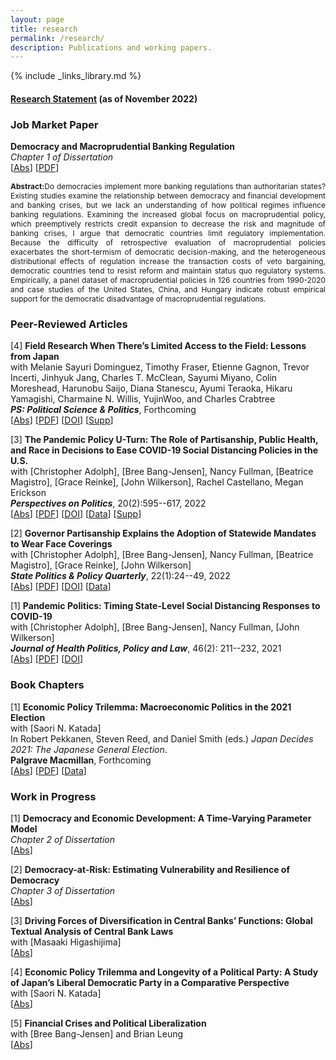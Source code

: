 ```yaml
---
layout: page
title: research
permalink: /research/
description: Publications and working papers.
---
```

{% include _links_library.md %}


<script type="text/javascript">
 function showhide(id) {
    var e = document.getElementById(id);
    e.style.display = (e.style.display == 'block') ? 'none' : 'block';
 }
</script>


#### [Research Statement](/assets/pdf/ResearchStatement-KenyaAmano.pdf) (as of November 2022)


### Job Market Paper
**Democracy and Macroprudential Banking Regulation**<br>
_Chapter 1 of Dissertation_<br>
[<a href="javascript:showhide('jmp')">Abs</a>]
[<a href="/assets/pdf/20221025Draft">PDF</a>]
<div id="jmp" style="display:block;">
<p><div style="font-size:0.85em; text-align: justify;">  <b>Abstract:</b>Do democracies implement more banking regulations than authoritarian states? Existing studies examine the relationship between democracy and financial development and banking crises, but we lack an understanding of how political regimes influence banking regulations. Examining the increased global focus on macroprudential policy, which preemptively restricts credit expansion to decrease the risk and magnitude of banking crises, I argue that democratic countries limit regulatory implementation. Because the difficulty of retrospective evaluation of macroprudential policies exacerbates the short-termism of democratic decision-making, and the heterogeneous distributional effects of regulation increase the transaction costs of veto bargaining, democratic countries tend to resist reform and maintain status quo regulatory systems. Empirically, a panel dataset of macroprudential policies in 126 countries from 1990-2020 and case studies of the United States, China, and Hungary indicate robust empirical support for the democratic disadvantage of macroprudential regulations. </div> </p></div>



### Peer-Reviewed Articles 
[4] **Field Research When There’s Limited Access to the Field: Lessons from Japan**<br>
with Melanie Sayuri Dominguez, Timothy Fraser, Etienne Gagnon, Trevor Incerti, Jinhyuk Jang, Charles T. McClean, Sayumi Miyano, Colin Moreshead, Harunobu Saijo, Diana Stanescu, Ayumi Teraoka, Hikaru Yamagishi, Charmaine N. Willis, YujinWoo, and Charles Crabtree<br>
**_PS: Political Science & Politics_**, Forthcoming<br>
[<a href="javascript:showhide('pr4')">Abs</a>]
[<a href="https://www.cambridge.org/core/services/aop-cambridge-core/content/view/AFFB58E13F44B31F63C58A452F57C697/S1049096522000932a.pdf/field-research-when-there-is-limited-access-to-the-field-lessons-from-japan.pdf">PDF</a>]
[<a href="https://doi.org/10.1017/S1049096522000932">DOI</a>]
[<a href="https://static.cambridge.org/content/id/urn:cambridge.org:id:article:S1049096522000932/resource/name/S1049096522000932sup001.docx">Supp</a>]
<div id="pr4" style="display:none;">
<p><div style="font-size:0.85em; text-align: justify;">  We explore the US states’ evolving policy responses to the COVID-19 pandemic by examining governors’ decisions to begin easing five types of social distancing policies after the initial case surge in March–April 2020. Applying event history models to original data on state COVID-19 policies, we test the relative influence of health, economic, and political considerations on their decisions. We find no evidence that differences in state economic conditions influenced when governors began easing. Governors of states with larger recent declines in COVID-19 deaths per capita and improving trends in new confirmed cases and test positivity were quicker to ease. However, politics played as powerful a role as epidemiological conditions, driven primarily by governors’ party affiliation. Republican governors made the policy U-turn from imposing social distancing measures toward easing those measures a week earlier than Democratic governors, all else equal. Most troubling of all, we find that states with larger Black populations eased their social distancing policies more quickly, despite Black Americans’ higher exposure to infection from SARS-CoV-2 and subsequent death from COVID-19. </div> </p></div>



[3] **The Pandemic Policy U-Turn: The Role of Partisanship, Public Health, and Race in Decisions to Ease COVID-19 Social Distancing Policies in the U.S.**<br>
with [Christopher Adolph], [Bree Bang-Jensen], Nancy Fullman, [Beatrice Magistro], [Grace Reinke], [John Wilkerson], Rachel Castellano, Megan Erickson<br>
**_Perspectives on Politics_**, 20(2):595--617, 2022<br>
[<a href="javascript:showhide('pr3')">Abs</a>]
[<a href="https://www.cambridge.org/core/services/aop-cambridge-core/content/view/7D30B5AF90226027EB281329FBDA83C8/S1537592721002036a.pdf/the-pandemic-policy-u-turn-partisanship-public-health-and-race-in-decisions-to-ease-covid-19-social-distancing-policies-in-the-united-states.pdf">PDF</a>]
[<a href="https://doi.org/10.1017/S1537592721002036">DOI</a>]
[<a href="https://doi.org/10.7910/DVN/9PFC7P">Data</a>]
[<a href="https://static.cambridge.org/content/id/urn:cambridge.org:id:article:S1537592721002036/resource/name/S1537592721002036sup001.pdf">Supp</a>]
<div id="pr3" style="display:none;">
<p><div style="font-size:0.85em; text-align: justify;">  How can scholars conduct field research when there is limited access to the field? This article first identifies how limited and uncertain field access can affect field research and then provides recommendations to address these challenges. We focus on conducting field research in Japan because of our substantive expertise, but we believe that the problems and solutions outlined in this article are applicable to a broad range of countries. Our hope is that this article contributes to the developing literature on conducting research during times of emergency and to the larger literature on best practices for field research. </div> </p></div>



[2] **Governor Partisanship Explains the Adoption of Statewide Mandates to Wear Face Coverings**<br>
with [Christopher Adolph], [Bree Bang-Jensen], Nancy Fullman, [Beatrice Magistro], [Grace Reinke], [John Wilkerson]<br>
**_State Politics & Policy Quarterly_**, 22(1):24--49, 2022<br>
[<a href="javascript:showhide('pr2')">Abs</a>]
[<a href="https://www.cambridge.org/core/services/aop-cambridge-core/content/view/53E2C0D07BBBC730DC4910DF95E5A9AF/S1532440021000220a.pdf/governor-partisanship-explains-the-adoption-of-statewide-mask-mandates-in-response-to-covid-19.pdf">PDF</a>]
[<a href="https://doi.org/10.1017/spq.2021.22">DOI</a>]
[<a href="https://doi.org/10.15139/S3/OPMEHK">Data</a>]
<div id="pr2" style="display:none;">
<p><div style="font-size:0.85em; text-align: justify;">  Public mask use has emerged as a key tool in response to COVID-19. We develop a classification of statewide mask mandates that reveals variation in their scope and timing. Some US states quickly mandated wearing of face coverings in most public spaces, whereas others issued narrow mandates or no mandate at all. We consider how differences in COVID-19 epidemiological indicators and partisan politics affect when states adopted broad mask mandates, starting with the earliest mandates in April 2020 and continuing through the end of 2020. The most important predictor is the presence of a Republican governor, delaying statewide indoor mask mandates an estimated 98.0 days on average. COVID-19 indicators such as confirmed case or death rates are much less important predictors. This finding highlights a key challenge to public efforts to increase mask wearing, one of the most effective tools for preventing the spread of SARS-CoV-2 while restoring economic activity. </div> </p></div>


[1] **Pandemic Politics: Timing State-Level Social Distancing Responses to COVID-19**<br>
with [Christopher Adolph], [Bree Bang-Jensen], Nancy Fullman, [John Wilkerson]<br>
**_Journal of Health Politics, Policy and Law_**, 46(2): 211--232, 2021<br>
[<a href="javascript:showhide('pr1')">Abs</a>]
[<a href="/assets/pdf/AABFW2020.pdf">PDF</a>]
[<a href="https://doi.org/10.1215/03616878-8802162">DOI</a>]
<div id="pr1" style="display:none;">
<p><div style="font-size:0.85em; text-align: justify;">  <b>Context:</b> Social distancing is an essential but economically painful measure to flatten the curve of emergent infectious diseases. As the novel coronavirus that causes COVID-19 spread throughout the United States in early 2020, the federal government left to the states the difficult and consequential decisions about when to cancel events, close schools and businesses, and issue stay-at-home orders.<br>

<b>Methods:</b> The authors present an original, detailed dataset of state-level social distancing policy responses to the epidemic; they then apply event history analysis to study the timing of implementation of five social distancing policies across all 50 states.<br>

<b>Results:</b> The most important predictor of when states adopted social distancing policies is political: all else equal, states led by Republican governors were slower to implement such policies during a critical window of early COVID-19 response.<br>

<b>Conclusions:</b> Continuing actions driven by partisanship rather than by public health expertise and scientific recommendations may exact greater tolls on health and broader society. </div> </p></div>



### Book Chapters

[1] **Economic Policy Trilemma: Macroeconomic Politics in the 2021 Election** <br>
with [Saori N. Katada]<br>
In Robert Pekkanen, Steven Reed, and Daniel Smith (eds.) _Japan Decides 2021: The Japanese General Election_.<br> 
**Palgrave Macmillan**, Forthcoming <br>
[<a href="javascript:showhide('bc1')">Abs</a>]
[<a href="/assets/pdf/Amano and Katada_2022_Economic Policy Trilemma.pdf">PDF</a>]
[<a href="https://github.com/kenyamano/JapanDecides2021">Data</a>]
<div id="bc1" style="display:none;">
<p><div style="font-size:0.85em; text-align: justify;">  Highly accommodative monetary policy during nine years of Abenomics allowed fiscal expansion to become the center of the Japanese government’s COVID-19 stimulus and the further economic measures were the primary issue facing the 2021 Lower House Election. Under monetary constraints, the economic policy choice among Japan’s conventional growth strategy, distribution, and fiscal discipline creates trilemma, where the government can pursue only two of these three goals. In this election, the LDP-Komeito coalition managed to straddle between distribution and growth strategy, while exploiting policy space for the opposition parties. Although the coalition maintained the electoral majority, the inroad made by Ishin, Reiwa, and the Democratic Party for the People whose campaigns neglected fiscal discipline in favor of both growth and distribution foreshadows the challenge against the Japanese government’s future fiscal health. </div> </p></div>


### Work in Progress
[1] **Democracy and Economic Development: A Time-Varying Parameter Model**<br>
_Chapter 2 of Dissertation_<br>
[<a href="javascript:showhide('wp1')">Abs</a>]
<div id="wp1" style="display:none;">
<p><div style="font-size:0.85em; text-align: justify;">  Revisiting a controversy on the relationship between economic development and democratization, this paper explores dynamic relationships using a new estimation methodology with time-varying parameter (TVP) models.  I argue that the emergence of instituitoalized autocracies after the collapse of the Soviet Union exerts a structural change in the relationship between economic growth and democratization, predicting that the marginal effect of income on the transition to democracy diminishes over time.  The empirical analysis confirms that the magnitude of influence of per capita income on democratization is stable during the period from the 1960s to the 1980s, while it declines in the 1990s and the early 2000s. Moreover, the result shows that the time-varying effect of income is always positive and statistically significant in all periods, suggesting the modernization theory stands up well. </div> </p></div>

[2]  **Democracy-at-Risk:  Estimating Vulnerability and Resilience of Democracy**<br>
_Chapter 3 of Dissertation_<br>
[<a href="javascript:showhide('wp2')">Abs</a>]
<div id="wp2" style="display:none;">
<p><div style="font-size:0.85em; text-align: justify;">  What causes democratic regression and consolidation? Several previous studies examine political polarization, economic development and shocks, and international factors to explain democratic backsliding. These studies usually provide point estimates for the conditional mean of democratic indexes and other variables considered causal factors, assuming the distribution of risks around the estimation is normally distributed. However, this approach underestimates the possibility that the upsides and downsides of democratic risks are uneven. Revisiting the modernization theory and distributive conflict theory, I explore the risks of democratic vulnerability and resilience and their association with two economic drivers— income levels and income distribution— with a large sample of advanced and emerging market economies from 1980 to 2017. To investigate the risk these factors pose to democracy, I employ quantile regressions to focus on tail risks for democratic regression and consolidation. This empirical strategy allows us to quantify the chance of a very high or low shift of democracy indexes when the tail risks develop differently from average outcomes. I find that upside and downside democracy risks are symmetric as these risks are fallen when GDP per capita increases, suggesting that regime stability increases at any level of the democracy index. However, widening income inequality increases the tail risk of democratic regression while lowering inequality does not affect the upside risk of democracy. </div> </p></div>

[3]  **Driving Forces of Diversification in Central Banks’ Functions: Global Textual Analysis of Central Bank Laws**<br>
with [Masaaki Higashijima]<br>
[<a href="javascript:showhide('wp3')">Abs</a>]
<div id="wp3" style="display:none;">
<p><div style="font-size:0.85em; text-align: justify;"> Why are some governments delegate more functions to their central bank than others? Despite the importance of non-monetary functions of central banks – issuance of legal tender banknotes, banking regulation, payment infrastructure provisions, reserve management –, little is known about the relationship between a variety of central bank functions and governments’ delegation strategies. The conventional wisdom of independent central banks considers that the narrower focus of central bank mandate on price stability, the better economic outcomes. However, no central bank operates only monetary policies, and delegating non-monetary functions has increased, especially after the Great Financial Crisis. To empirically capture the diversification of central bank mandates, we apply the Keyword Assisted Topic Models to the central bank statute of 103 countries. We analyze governments’ delegation strategies by focusing on a trade-off between central bank autonomy and the breadth of its policy functions. We suggest that governments are likely to allow broader policy roles to the central bank when countries are more autocratic and have lower state capacity. Our findings advance our understanding of when governments formally delegate certain political and economic powers to central banks. </div> </p></div>

[4]  **Economic Policy Trilemma and Longevity of a Political Party: A Study of Japan’s Liberal Democratic Party in a Comparative Perspective**<br>
with [Saori N. Katada]<br>
[<a href="javascript:showhide('wp4')">Abs</a>]
<div id="wp4" style="display:none;">
<p><div style="font-size:0.85em; text-align: justify;"> Democracies tend to experience changes in the governing party to adapt to the structural changes in international economic relations and domestic industrial developments, while some countries see a party stay in the governing position for a long time. Such longevity of a governing party is even more puzzling when the country struggles with economic stagnation like in the case of Japan since the mid-1990s. How has the Liberal Democratic Party (LDP) managed to stay in power in economic hard times for so long? We argue that the LDP weakens opposition parties by co-opting their innovative policy proposals, thus exploiting the opposition parties’ own policy space and producing less competitive elections. In economic stagnation, the economic policy choice comes down to conventional growth strategy, distribution, and fiscal discipline, creating a trilemma where the government can pursue only two of these three goals. The LDP has managed to exploit policy space for the opposition parties under the trilemma. To empirically capture the changes in policy goals, we apply Keyword Assisted Topic Models to the economic policy debate data in the Diet from the late 1990s to 2022, quantifying the share of each policy goal in the debates. This study reveals the effectiveness of the LDP’s economic strategy in the face of economic policy trilemma, suggesting incumbent party’s co-optation strategies could lead to democratic erosion, with implications for other established democracies. </div> </p></div>


[5]  **Financial Crises and Political Liberalization**<br>
with [Bree Bang-Jensen] and Brian Leung<br>
[<a href="javascript:showhide('wp5')">Abs</a>]
<div id="wp5" style="display:none;">
<p><div style="font-size:0.85em; text-align: justify;"> The past decade has been characterized by two trends: the aftermath of the 2008-2009 recession and what some scholars characterize as a democratic regression. We explore whether financial crises leads states to become more authoritarian, and which state characteristics encourage stability.  Using financial crisis data from 1946-2010, we find that currency crises move states closer to authoritarianism but domestic sovereign debt crises lead to democratization.  We find that banking crises, the most dominant crisis during the 2008 recession, do not affect regime stability. Consolidated democracies are more resilient in times of crisis.  We argue that the types of constituents most directly impacted by certain economic crises lead to different responses by the regimes, resulting in either autocratization or democratization. This research suggests that the effect of financial crises on regime type is heterogeneous, and wealthier, more democratic countries are more resistant to authoritarianism in times of crisis.  </div> </p></div>
